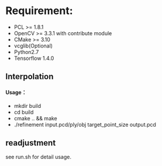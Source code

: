 # Requirement:
* PCL >= 1.8.1
* OpenCV >= 3.3.1 with contribute module 
* CMake >= 3.10
* vcglib(Optional)
* Python2.7
* Tensorflow 1.4.0



## Interpolation
#### Usage：
* mkdir build
* cd build 
* cmake .. && make
* ./refinement input.pcd/ply/obj target_point_size output.pcd

## readjustment
see run.sh for detail usage.

